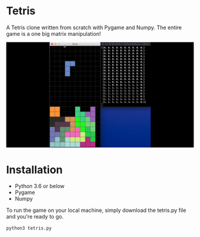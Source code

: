 # Tetris
A Tetris clone written from scratch with Pygame and Numpy. The entire game is a one big matrix manipulation!

![](tetris_demo.gif)

# Installation
- Python 3.6 or below
- Pygame
- Numpy

To run the game on your local machine, simply download the tetris.py file and you're ready to go.
```bash
python3 tetris.py
```
